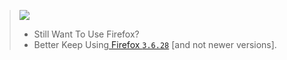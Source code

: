 <blockquote><img src="https://icompile.eladkarako.com/_uploads/2016/06/icompile.eladkarako.com_firefox_is_a_disgrace.gif"/>

- Still Want To Use Firefox?
- Better Keep Using<a href="https://archive.mozilla.org/pub/firefox/releases/3.6.28/win32/en-GB/" target="_blank"> Firefox <code>3.6.28</code></a> [and not newer versions].</blockquote>
